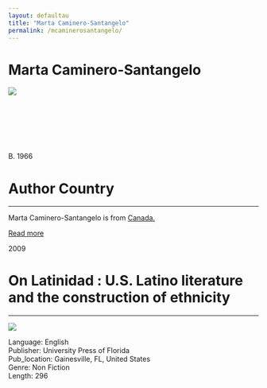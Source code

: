 ```yaml
---
layout: defaultau
title: "Marta Caminero-Santangelo"
permalink: /mcaminerosantangelo/
---
```

<!-- partial:index.partial.html -->
<div class="content">
    <h1>Marta Caminero-Santangelo</h1>
    <div class="quote">
        <div><img src="https://m.media-amazon.com/images/I/A12ttRllYPL._SX450_.jpg" class="logo"></div>
    </div>
    <div class="timeline">
        <div style="padding-bottom:100px;"></div>
        <div class="block">
            <div class="date right"><p class="right"> B. 1966 </p></div>
            <div class="dot"></div>
            <div class="left first">
            <div class="author_country">
                <h1>Author Country</h1><hr>
          <div class="aclocation">  <p>Marta Caminero-Santangelo is from <a href="{{ site.baseurl }}/24">Canada.</a></p></div>
            <div class="acreadmore">     <a href="#" target="_blank">Read more</a></div>
            </div>
            </div>
        </div>
        <div class="block">
            <div class="date left"><p class="left">2009</p></div>
            <div class="dot"></div>
            <div class="right">
                <h1>On Latinidad : U.S. Latino literature and the construction of ethnicity</h1><hr>
                <p><img src="https://images-na.ssl-images-amazon.com/images/I/417WycnFiSL._SX331_BO1,204,203,200_.jpg"></p>
                <p>
                Language: English <br/>
                Publisher: University Press of Florida	 <br/>
                Pub_location: Gainesville, FL, United States <br/>
                Genre: Non Fiction<br/>
                Length: 296 <br/>                </p>
            </div>
        </div>
  <!-- partial -->
<script src='https://cdnjs.cloudflare.com/ajax/libs/jquery/3.1.1/jquery.min.js'></script><script  src="{{ site.baseurl }}/assets/js/authorscript.js"></script>